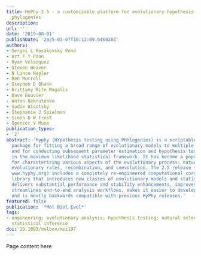 ```yaml
---
title: HyPhy 2.5 - a customizable platform for evolutionary hypothesis testing using
  phylogenies
description:
url: ''
date: '2019-08-01'
publishDate: '2025-03-07T18:12:09.646820Z'
authors:
- Sergei L Kosakovsky Pond
- Art F Y Poon
- Ryan Velazquez
- Steven Weaver
- N Lance Hepler
- Ben Murrell
- Stephen D Shank
- Brittany Rife Magalis
- Dave Bouvier
- Anton Nekrutenko
- Sadie Wisotsky
- Stephanie J Spielman
- Simon D W Frost
- Spencer V Muse
publication_types:
- '2'
abstract: 'hyphy (HYpothesis testing using PHYlogenies) is a scriptable, open-source
  package for fitting a broad range of evolutionary models to multiple sequence alignments,
  and for conducting subsequent parameter estimation and hypothesis testing, primarily
  in the maximum likelihood statistical framework. It has become a popular choice
  for characterizing various aspects of the evolutionary process: natural selection,
  evolutionary rates, recombination, and coevolution. The 2.5 release (available from
  www.hyphy.org) includes a completely re-engineered computational core and analysis
  library that introduces new classes of evolutionary models and statistical tests,
  delivers substantial performance and stability enhancements, improves usability,
  streamlines end-to-end analysis workflows, makes it easier to develop custom analyses,
  and is mostly backwards compatible with previous HyPhy releases.'
featured: false
publication: '*Mol Biol Evol*'
tags:
- engineering; evolutionary analysis; hypothesis testing; natural selection; software;
  statistical inference
doi: 10.1093/molbev/msz197
---
```


Page content here